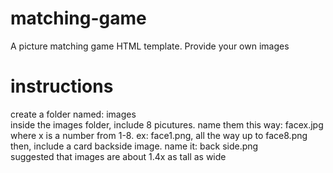 # matching-game
A picture matching game HTML template.  Provide your own images

# instructions
create a folder named: images </br>
inside the images folder, include 8 picutures.  name them this way: facex.jpg   where x is a number from 1-8.  ex: face1.png, all the way up to face8.png </br>
then, include a card backside image.  name it: back side.png </br>
suggested that images are about 1.4x as tall as wide
